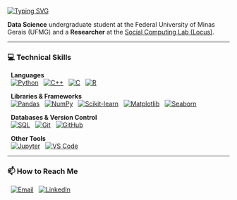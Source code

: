 <a href="https://git.io/typing-svg"><img src="https://readme-typing-svg.demolab.com?font=Fira+Code&weight=700&size=25&pause=1000&color=9B59B6&vCenter=true&lines=Hi,+I'm+Sophia+Vieira!" alt="Typing SVG" /></a>

**Data Science** undergraduate student at the Federal University of Minas Gerais (UFMG) and a **Researcher** at the [Social Computing Lab (Locus)](https://dcc.ufmg.br/laboratorio-de-computacao-social).

---

### 💻 Technical Skills
<p>
  <b>Languages</b><br>
  <a href="#"><img alt="Python" src="https://img.shields.io/badge/Python-9B59B6?style=for-the-badge&logo=python&logoColor=white"></a>
  <a href="#"><img alt="C++" src="https://img.shields.io/badge/C++-FFDD57?style=for-the-badge&logo=cplusplus&logoColor=black"></a>
  <a href="#"><img alt="C" src="https://img.shields.io/badge/C-FF69B4?style=for-the-badge&logo=c&logoColor=white"></a>
  <a href="#"><img alt="R" src="https://img.shields.io/badge/R-9B59B6?style=for-the-badge&logo=r&logoColor=white"></a>
 
</p>
<p>
  <b>Libraries & Frameworks</b><br>
  <a href="#"><img alt="Pandas" src="https://img.shields.io/badge/Pandas-9B59B6?style=for-the-badge&logo=pandas&logoColor=white"></a>
  <a href="#"><img alt="NumPy" src="https://img.shields.io/badge/Numpy-FFDD57?style=for-the-badge&logo=numpy&logoColor=black"></a>
  <a href="#"><img alt="Scikit-learn" src="https://img.shields.io/badge/scikit--learn-FF69B4?style=for-the-badge&logo=scikit-learn&logoColor=white"></a>
  <a href="#"><img alt="Matplotlib" src="https://img.shields.io/badge/Matplotlib-9B59B6?style=for-the-badge&logo=matplotlib&logoColor=white"></a>
  <a href="#"><img alt="Seaborn" src="https://img.shields.io/badge/Seaborn-FFDD57?style=for-the-badge&logo=seaborn&logoColor=black"></a>
</p>
<p>
  <b>Databases & Version Control</b><br>
  <a href="#"><img alt="SQL" src="https://img.shields.io/badge/SQL-9B59B6?style=for-the-badge&logo=mysql&logoColor=white"></a>
  <a href="#"><img alt="Git" src="https://img.shields.io/badge/Git-FFDD57?style=for-the-badge&logo=git&logoColor=black"></a>
  <a href="#"><img alt="GitHub" src="https://img.shields.io/badge/GitHub-FF69B4?style=for-the-badge&logo=github&logoColor=white"></a>
</p>
<p>
  <b>Other Tools</b><br>
  <a href="#"><img alt="Jupyter" src="https://img.shields.io/badge/Jupyter-9B59B6?style=for-the-badge&logo=jupyter&logoColor=white"></a>
  <a href="#"><img alt="VS Code" src="https://img.shields.io/badge/VS%20Code-FFDD57?style=for-the-badge&logo=visualstudiocode&logoColor=black"></a>
</p>

---

### 📫 How to Reach Me
<p>
  <a href="mailto:sophiaevieira@ufmg.com.br"><img alt="Email" src="https://img.shields.io/badge/Email-9B59B6?style=for-the-badge&logo=gmail&logoColor=white"></a>
  <a href="https://www.linkedin.com/in/sophiaevieira"><img alt="LinkedIn" src="https://img.shields.io/badge/LinkedIn-FFDD57?style=for-the-badge&logo=linkedin&logoColor=black"></a>
</p>
